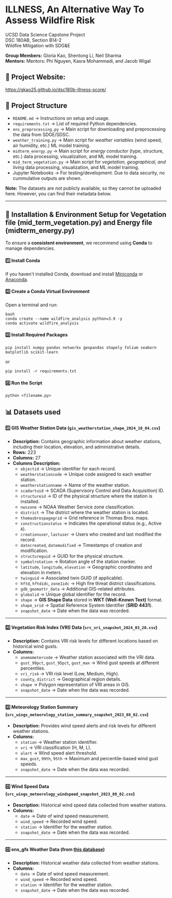 # ILLNESS, An Alternative Way To Assess Wildfire Risk

UCSD Data Science Capstone Project\
DSC 180AB, Section B14-2\
Wildfire Mitigation with SDG&E

**Group Members:** Gloria Kao, Shentong Li, Neil Sharma\
**Mentors:** Mentors: Phi Nguyen, Kasra Mohammadi, and Jacob Wigal

## 🔗 Project Website: 

https://gkao25.github.io/dsc180b-illness-score/


## 📂 Project Structure
- `README.md` → Instructions on setup and usage.
- `requirements.txt` → List of required Python dependencies.
- `ens_preprocessing.py` → Main script for downloading and preprocessing the data from SDGE/SDSC. 
- `weather_training.py` → Main script for *weather variables* (wind speed, air humidity, etc.) ML model training. 
- `midterm_energy.py` → Main script for *energy conductor* (type, structure, etc.) data processing, visualization, and ML model training.
- `mid_term_vegetation.py` → Main script for *vegetation, geographical, and living* data processing, visualization, and ML model training.
- Jupyter Notebooks → For testing/development. Due to data security, no cummulative outputs are shown. 

**Note:** The datasets are not publicly available, so they cannot be uploaded here. However, you can find their metadata below.

---

## 🔧 Installation & Environment Setup for Vegetation file (mid_term_vegetation.py) and Energy file (midterm_energy.py)

To ensure a **consistent environment**, we recommend using **Conda** to manage dependencies.

#### **1️⃣ Install Conda**
If you haven't installed Conda, download and install [Miniconda](https://docs.conda.io/en/latest/miniconda.html) or [Anaconda](https://www.anaconda.com/products/distribution).

#### **2️⃣ Create a Conda Virtual Environment**
Open a terminal and run: 
```
bash
conda create --name wildfire_analysis python=3.9 -y
conda activate wildfire_analysis
```

#### **3️⃣ Install Required Packages**
```
pip install numpy pandas networkx geopandas shapely folium seaborn matplotlib scikit-learn
```

or

```
pip install -r requirements.txt
```

#### **4️⃣ Run the Script**
```
python <filename.py>
```


## 📊 Datasets used
#### **1️⃣ GIS Weather Station Data (`gis_weatherstation_shape_2024_10_04.csv`)**
- **Description:** Contains geographic information about weather stations, including their location, elevation, and administrative details.
- **Rows:** 223  
- **Columns:** 27  
- **Columns Description:**
  - `objectid` → Unique identifier for each record.
  - `weatherstationcode` → Unique code assigned to each weather station.
  - `weatherstationname` → Name of the weather station.
  - `scadartuid` → SCADA (Supervisory Control and Data Acquisition) ID.
  - `structureid` → ID of the physical structure where the station is installed.
  - `nwszone` → NOAA Weather Service zone classification.
  - `district` → The district where the weather station is located.
  - `thomasbrospagegrid` → Grid reference in Thomas Bros. maps.
  - `constructionstatus` → Indicates the operational status (e.g., Active `A`).
  - `creationuser`, `lastuser` → Users who created and last modified the record.
  - `datecreated`, `datemodified` → Timestamps of creation and modification.
  - `structureguid` → GUID for the physical structure.
  - `symbolrotation` → Rotation angle of the station marker.
  - `latitude`, `longitude`, `elevation` → Geographic coordinates and elevation in meters.
  - `twinguid` → Associated twin GUID (if applicable).
  - `hftd`, `hftdidc`, `zone1idc` → High fire threat district classifications.
  - `gdb_geomattr_data` → Additional GIS-related attributes.
  - `globalid` → Unique global identifier for the record.
  - `shape` → **GIS Shape Data** stored in **WKT (Well-Known Text)** format.
  - `shape_srid` → Spatial Reference System Identifier (**SRID 4431**).
  - `snapshot_date` → Date when the data was recorded.

---

#### **2️⃣ Vegetation Risk Index (VRI) Data (`src_vri_snapshot_2024_03_20.csv`)**
- **Description:** Contains VRI risk levels for different locations based on historical wind gusts.
- **Columns:**
  - `anemometercode` → Weather station associated with the VRI data.
  - `gust_99pct`, `gust_95pct`, `gust_max` → Wind gust speeds at different percentiles.
  - `vri_risk` → VRI risk level (Low, Medium, High).
  - `county`, `district` → Geographical region details.
  - `shape` → Polygon representation of VRI areas in GIS.
  - `snapshot_date` → Date when the data was recorded.

---

#### **3️⃣ Meteorology Station Summary (`src_wings_meteorology_station_summary_snapshot_2023_08_02.csv`)**
- **Description:** Provides wind speed alerts and risk levels for different weather stations.
- **Columns:**
  - `station` → Weather station identifier.
  - `vri` → VRI classification (H, M, L).
  - `alert` → Wind speed alert threshold.
  - `max_gust`, `99th`, `95th` → Maximum and percentile-based wind gust speeds.
  - `snapshot_date` → Date when the data was recorded.

---

#### **4️⃣ Wind Speed Data (`src_wings_meteorology_windspeed_snapshot_2023_08_02.csv`)**
- **Description:** Historical wind speed data collected from weather stations.
- **Columns:**
  - `date` → Date of wind speed measurement.
  - `wind_speed` → Recorded wind speed.
  - `station` → Identifier for the weather station.
  - `snapshot_date` → Date when the data was recorded.

---

#### **4️⃣ ens_gfs Weather Data (from [this database](https://sdge.sdsc.edu/data/sdge/))**
- **Description:** Historical weather data collected from weather stations.
- **Columns:**
  - `date` → Date of wind speed measurement.
  - `wind_speed` → Recorded wind speed.
  - `station` → Identifier for the weather station.
  - `snapshot_date` → Date when the data was recorded.
